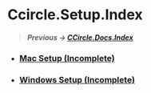 # Ccircle.Setup.Index
> ##### Previous -> [CCircle.Docs.Index](../index.md)

* ### [Mac Setup (Incomplete)](mac/setup.md)
* ### [Windows Setup (Incomplete)](windows/setup.md)